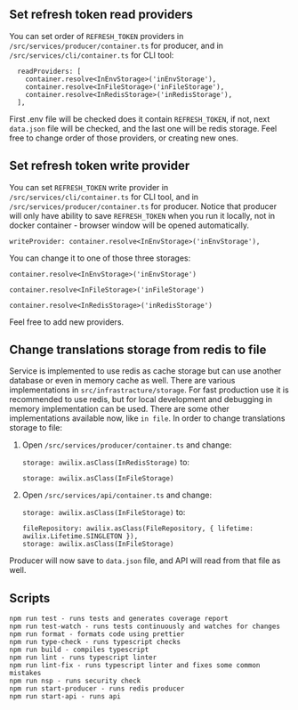 ## Set refresh token read providers
You can set order of `REFRESH_TOKEN` providers in `/src/services/producer/container.ts` for producer, and in `/src/services/cli/container.ts` for CLI tool:

```
  readProviders: [
    container.resolve<InEnvStorage>('inEnvStorage'),
    container.resolve<InFileStorage>('inFileStorage'),
    container.resolve<InRedisStorage>('inRedisStorage'),
  ],
```
First .env file will be checked does it contain `REFRESH_TOKEN`, if not, next `data.json` file will be checked, and the last one will be redis storage. Feel free to change order of those providers, or creating new ones.


## Set refresh token write provider
You can set `REFRESH_TOKEN` write provider in `/src/services/cli/container.ts` for CLI tool, and in `/src/services/producer/container.ts` for producer. Notice that producer will only have ability to save `REFRESH_TOKEN` when you run it locally, not in docker container - browser window will be opened automatically.

`writeProvider: container.resolve<InEnvStorage>('inEnvStorage'),`

You can change it to one of those three storages:

`container.resolve<InEnvStorage>('inEnvStorage')`

`container.resolve<InFileStorage>('inFileStorage')`

`container.resolve<InRedisStorage>('inRedisStorage')`

Feel free to add new providers.


## Change translations storage from redis to file
Service is implemented to use redis as cache storage but can use another database or even in memory cache as well. There are various implementations in `src/infrastracture/storage`. For fast production use it is recommended to use redis, but for local development and debugging in memory implementation can be used. There are some other implementations available now, like `in file`. In order to change translations storage to file:

1. Open `/src/services/producer/container.ts` and change:

    `storage: awilix.asClass(InRedisStorage)` to:

    ```
    storage: awilix.asClass(InFileStorage)
    ```

2. Open `/src/services/api/container.ts` and change:

    `storage: awilix.asClass(InFileStorage)` to:

    ```
    fileRepository: awilix.asClass(FileRepository, { lifetime: awilix.Lifetime.SINGLETON }),
    storage: awilix.asClass(InFileStorage)
    ```

Producer will now save to `data.json` file, and API will read from that file as well.

## Scripts

```
npm run test - runs tests and generates coverage report
npm run test-watch - runs tests continuously and watches for changes
npm run format - formats code using prettier
npm run type-check - runs typescript checks
npm run build - compiles typescript
npm run lint - runs typescript linter
npm run lint-fix - runs typescript linter and fixes some common mistakes
npm run nsp - runs security check
npm run start-producer - runs redis producer
npm run start-api - runs api
```
